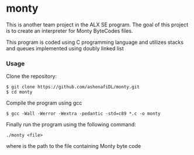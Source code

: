 # monty

This is another team project in the ALX SE program. The goal of this project is to create an interpreter for Monty ByteCodes files.

This program is coded using C programming language and utilizes stacks and queues implemented using doubly linked list

### Usage

Clone the repository:

```
$ git clone https://github.com/ashenafiDL/monty.git
$ cd monty
```

Compile the program using gcc
```
$ gcc -Wall -Werror -Wextra -pedantic -std=c89 *.c -o monty
```

Finally run the program using the following command:

```
./monty <file>
```

where <fille> is the path to the file containing Monty byte code
